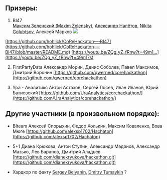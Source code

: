 ## Призеры:

1. BI47  
  [Максим Зеленский (Maxim Zelensky)](https://www.facebook.com/hohlick), [Александр Налётов](https://www.facebook.com/musicorc), [Nikita Golubtsov](https://www.facebook.com/nikita.golubtsov.1), Алексей Марков 
  ![](https://www.facebook.com/images/emoji.php/v9/f35/1/18/1f517.png)

[https://github.com/hohlick/CoReHackaton---BI47](https://github.com/hohlick/CoReHackaton---BI47/blob/master/README.md) 
[https://youtu.be/ZQg_yZ_fRnw?t=49m1...](https://youtu.be/ZQg_yZ_fRnw?t=49m17s)
 
2. FirstPartyData 
Александр Морин, Денис Соболев, Павел Максимов, Дмитрий Воронин 
[https://github.com/qwerned/corehackathon](https://github.com/qwerned/corehackathon)

3. Ура - Аналитикс 
Антон Астахов, Сергей Лосев, Иван Иванов, Юрий Батиевский 
[https://github.com/UraAnalytics/corehackathon/](https://github.com/UraAnalytics/corehackathon/)

## Другие участники (в произвольном порядке):

* BIteam 
Алексей Спорыхин, Федор Холькин, Максим Коваленко, Вова Мюге 
[https://github.com/alexsp1702/Hachaton](https://github.com/alexsp1702/Hachaton)

* 5+1 
Диана Крюкова, Антон Ступин, Александр Мадонов, Александр Мазько, Лев Баранов, Дмитрий Аладьев
[https://github.com/dianekryukova/hackathon.git](https://github.com/dianekryukova/hackathon.git)
* Хардкор по факту 
[Sergey Belyanin](https://www.facebook.com/sergei.belianin), [Dmitry Tumaykin](https://www.facebook.com/tumaykindmitry) ?

  

